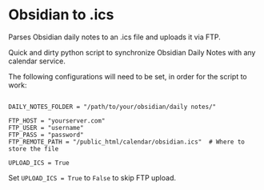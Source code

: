 # Obsidian to .ics
Parses Obsidian daily notes to an .ics file and uploads it via FTP.

Quick and dirty python script to synchronize Obsidian Daily Notes with any calendar service.

The following configurations will need to be set, in order for the script to work:

```

DAILY_NOTES_FOLDER = "/path/to/your/obsidian/daily notes/"

FTP_HOST = "yourserver.com"
FTP_USER = "username"
FTP_PASS = "password"
FTP_REMOTE_PATH = "/public_html/calendar/obsidian.ics"  # Where to store the file

UPLOAD_ICS = True
```

Set `UPLOAD_ICS = True` to `False` to skip FTP upload.
